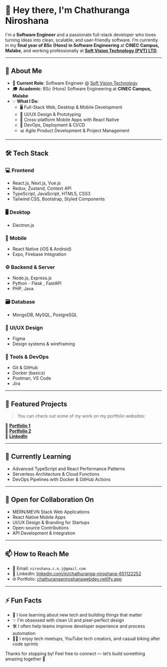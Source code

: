 # 👋 Hey there, I'm Chathuranga Niroshana

I'm a **Software Engineer** and a passionate full-stack developer who loves turning ideas into clean, scalable, and user-friendly software. I’m currently in my **final year of BSc (Hons) in Software Engineering** at **CINEC Campus, Malabe**, and working professionally at **[Soft Vision Technology (PVT) LTD](https://github.com/soft-vision-technology)**.

---

## 🧠 About Me

- 💼 **Current Role**: Software Engineer @ [Soft Vision Technology](https://github.com/soft-vision-technology)
- 🎓 **Academic**: BSc (Hons) Software Engineering at **CINEC Campus, Malabe**
- 💡 **What I Do**:
  - 🖥️ Full-Stack Web, Desktop & Mobile Development
  - 🎨 UI/UX Design & Prototyping
  - 📱 Cross-platform Mobile Apps with React Native
  - 🚀 DevOps, Deployment & CI/CD
  - 📊 Agile Product Development & Project Management

---

## 🛠️ Tech Stack

### 💻 Frontend
- React.js, Next.js, Vue.js
- Redux, Zustand, Context API
- TypeScript, JavaScript, HTML5, CSS3
- Tailwind CSS, Bootstrap, Styled Components


### 🖥️ Desktop
- Electron.js

### 📱 Mobile
- React Native (iOS & Android)
- Expo, Firebase Integration

### ⚙️ Backend & Server
- Node.js, Express.js
- Python - Flask , FastAPI
- PHP, Java

### 🗃️ Database
- MongoDB, MySQL, PostgreSQL

### 🎨 UI/UX Design
- Figma
- Design systems & wireframing

### 🧪 Tools & DevOps
- Git & GitHub
- Docker (basics)
- Postman, VS Code
- Jira

---

## 📌 Featured Projects

> You can check out some of my work on my portfolio websites:

🔗 [**Portfolio 1** ](https://chathuranganiroshanawebdev.netlify.app/)  
🔗 [**Portfolio 2**](https://niroshanawebdev.netlify.app/)  
🔗 [**LinkedIn**](https://www.linkedin.com/in/chathuranga-niroshana-651122252/)

---

## 🌱 Currently Learning

- Advanced TypeScript and React Performance Patterns
- Serverless Architecture & Cloud Functions
- DevOps Pipelines with Docker & GitHub Actions

---

## 🤝 Open for Collaboration On

- MERN/MEVN Stack Web Applications
- React Native Mobile Apps
- UI/UX Design & Branding for Startups
- Open-source Contributions
- API Development & Integration

---

## 📫 How to Reach Me

- 📧 Email: `niroshana.c.n.j@gmail.com`
- 💬 LinkedIn: [linkedin.com/in/chathuranga-niroshana-651122252](https://www.linkedin.com/in/chathuranga-niroshana-651122252/)
- 🌐 Portfolio: [chathuranganiroshanawebdev.netlify.app](https://chathuranganiroshanawebdev.netlify.app/)

---

## ⚡ Fun Facts

- 🧠 I love learning about new tech and building things that matter
- ✨ I'm obsessed with clean UI and pixel-perfect design
- 🛠️ I often help teams improve developer experience and process automation
- 🚴‍♂️ I enjoy tech meetups, YouTube tech creators, and casual biking after code sprints

Thanks for stopping by! Feel free to connect — let’s build something amazing together 🚀
